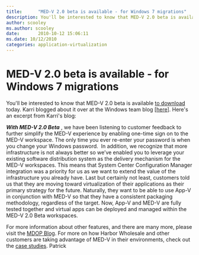 ```yaml
---
title:      "MED-V 2.0 beta is available - for Windows 7 migrations"
description: You'll be interested to know that MED-V 2.0 beta is available to download.
author: scooley
ms.author: scooley
date:       2010-10-12 15:06:11
ms.date: 10/12/2010
categories: application-virtualization
---
```

# MED-V 2.0 beta is available - for Windows 7 migrations

You'll be interested to know that MED-V 2.0 beta is available [to download](https://connect.microsoft.com/medv/Survey/NominationSurvey.aspx?SurveyID=11699&ProgramID=6452) today. Karri blogged about it over at the Windows team blog [[here](http://windowsteamblog.com/windows/b/business/archive/2010/10/12/how-med-v-helps-your-migration-to-windows-7.aspx)]. Here's an excerpt from Karri's blog: 

**_With MED-V 2.0 Beta_** , we have been listening to customer feedback to further simplify the MED-V experience by enabling one-time sign on to the MED-V workspace. The only time you ever re-enter your password is when you change your Windows password.  In addition, we recognize that more infrastructure is not always better so we’ve enabled you to leverage your existing software distribution system as the delivery mechanism for the MED-V workspaces. This means that System Center Configuration Manager integration was a priority for us as we want to extend the value of the infrastructure you already have. Last but certainly not least, customers told us that they are moving toward virtualization of their applications as their primary strategy for the future. Naturally, they want to be able to use App-V in conjunction with MED-V so that they have a consistent packaging methodology, regardless of the target. Now, App-V and MED-V are fully tested together and virtual apps can be deployed and managed within the MED-V 2.0 Beta workspaces.

For more information about other features, and there are many more, please visit the [MDOP Blog](https://blogs.technet.com/b/mdop/default.aspx?wa=wsignin1.0). For more on how Harbor Wholesale and other customers are taking advantage of MED-V in their environments, check out the [case studies](https://www.microsoft.com/casestudies/Case_Study_Search_Results.aspx?Type=1&ProTaxID=11574,11575&LangID=46). Patrick
